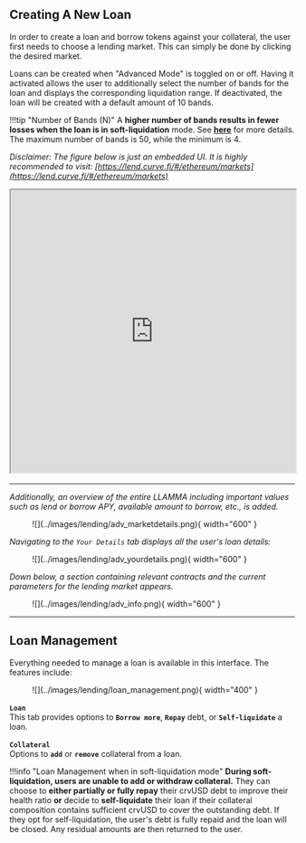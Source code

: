 ## **Creating A New Loan**

In order to create a loan and borrow tokens against your collateral, the user first needs to choose a lending market. This can simply be done by clicking the desired market.

Loans can be created when "Advanced Mode" is toggled on or off. Having it activated allows the user to additionally select the number of bands for the loan and displays the corresponding liquidation range. If deactivated, the loan will be created with a default amount of 10 bands.

!!!tip "Number of Bands (N)"
    A **higher number of bands results in fewer losses when the loan is in soft-liquidation** mode. See [**here**](../crvusd/loan-details.md#loan-health) for more details. The maximum number of bands is 50, while the minimum is 4.

*Disclaimer: The figure below is just an embedded UI. It is highly recommended to visit: [https://lend.curve.fi/#/ethereum/markets](https://lend.curve.fi/#/ethereum/markets)*

<iframe src="https://lend.curve.fi/#/ethereum/markets/one-way-market-2/create" width="100%" height="500px"></iframe>


---


*Additionally, an overview of the entire LLAMMA including important values such as lend or borrow APY, available amount to borrow, etc., is added.*

<figure markdown="span">
  ![](../images/lending/adv_marketdetails.png){ width="600" }
  <figcaption></figcaption>
</figure>


*Navigating to the `Your Details` tab displays all the user's loan details:*

<figure markdown="span">
  ![](../images/lending/adv_yourdetails.png){ width="600" }
  <figcaption></figcaption>
</figure>


*Down below, a section containing relevant contracts and the current parameters for the lending market appears.*

<figure markdown="span">
  ![](../images/lending/adv_info.png){ width="600" }
  <figcaption></figcaption>
</figure>


---


## **Loan Management**

Everything needed to manage a loan is available in this interface. The features include:

<figure markdown="span">
  ![](../images/lending/loan_management.png){ width="400" }
  <figcaption></figcaption>
</figure>


**`Loan`**   
This tab provides options to **`Borrow more`**, **`Repay`** debt, or **`Self-liquidate`** a loan.

**`Collateral`**  
Options to **`add`** or **`remove`** collateral from a loan.


!!!info "Loan Management when in soft-liquidation mode"
    **During soft-liquidation, users are unable to add or withdraw collateral.** They can choose to **either partially or fully repay** their crvUSD debt to improve their health ratio **or** decide to **self-liquidate** their loan if their collateral composition contains sufficient crvUSD to cover the outstanding debt. If they opt for self-liquidation, the user's debt is fully repaid and the loan will be closed. Any residual amounts are then returned to the user.